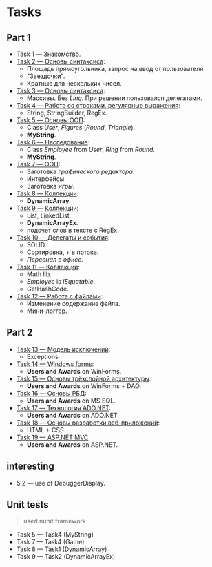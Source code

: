 ﻿# Tasks

## Part 1

* Task 1 — Знакомство.
* [Task 2 — Основы синтаксиса](./Alyabiev_Task02/README.md):
  * Площадь прямоугольника, запрос на ввод от пользователя.
  * "Звездочки".
  * Кратные для нескольких чисел.
* [Task 3 — Основы синтаксиса](./Alyabiev_Task03/README.md):
  * Массивы. Без *Linq*. При решении пользовался делегатами.
* [Task 4 — Работа со строками, регулярные выражения](./Alyabiev_Task04/README.md):
  * String, StringBuilder, RegEx.
* [Task 5 — Основы ООП](./Alyabiev_Task05/README.md):
  * Class *User*, *Figures* (*Round*, *Triangle*).
  * **MyString**.
* [Task 6 — Наследование](./Alyabiev_Task06/README.md):
  * Class *Employee* from *User*, *Ring* from *Round*.
  * **MyString**.
* [Task 7 — ООП](./Alyabiev_Task07/README.md):
  * Заготовка *графического редактора*.
  * Интерфейсы.
  * Заготовка *игры*.
* [Task 8 — Коллекции](./Alyabiev_Task08/README.md):
  * **DynamicArray**.
* [Task 9 — Коллекции](./Alyabiev_Task09/README.md):
  * List, LinkedList.
  * **DynamicArrayEx**.
  * подсчет слов в тексте с RegEx.
* [Task 10 — Делегаты и события](./Alyabiev_Task10/README.md):
  * SOLID.
  * Сортировка, + в потоке.
  * *Персонал в офисе*.
* [Task 11 — Коллекции](./Alyabiev_Task11/README.md):
  * Math lib.
  * *Employee* is *IEquatable<Employee>*.
  * GetHashCode.
* [Task 12 — Работа с файлами](./Alyabiev_Task11/README.md):
  * Изменение содержание файла.
  * Мини-логгер.

## Part 2

* [Task 13 — Модель исключений](./Alyabiev_Task13/README.md):
  * Exceptions.
* [Task 14 — Windows forms](./Alyabiev_Task14/README.md):
  * **Users and Awards** on WinForms.
* [Task 15 — Основы трёхслойной архитектуры](./Alyabiev_Task15/README.md):
  * **Users and Awards** on WinForms + DAO.
* [Task 16 — Основы РБД](./Alyabiev_Task16/README.md):
  * **Users and Awards** on MS SQL.
* [Task 17 — Технология ADO.NET](./Alyabiev_Task17/README.md):
  * **Users and Awards** on ADO.NET.
* [Task 18 — Основы разработки веб-приложений](./Alyabiev_Task18/README.md):
  * HTML + CSS.
* [Task 19 — ASP.NET MVC](./Alyabiev_Task19/README.md):
  * **Users and Awards** on ASP.NET.

## interesting

* 5.2 — use of DebuggerDisplay.

## Unit tests

> used nunit.framework

* Task 5 — Task4 (MyString)
* Task 7 — Task4 (Game)
* Task 8 — Task1 (DynamicArray)
* Task 9 — Task2 (DynamicArrayEx)
